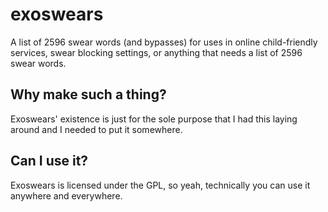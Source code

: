 # exoswears
A list of 2596 swear words (and bypasses) for uses in online child-friendly services, swear blocking settings, or anything that needs a list of 2596 swear words.
## Why make such a thing?
Exoswears' existence is just for the sole purpose that I had this laying around and I needed to put it somewhere.
## Can I use it?
Exoswears is licensed under the GPL, so yeah, technically you can use it anywhere and everywhere.
